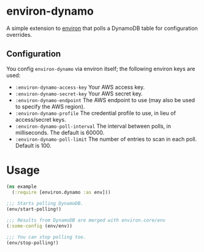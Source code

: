 # environ-dynamo

A simple extension to
[environ](https://github.com/weavejester/environ) that polls a
DynamoDB table for configuration overrides.

## Configuration

You config `environ-dynamo` via environ itself; the following environ
keys are used:

* `:environ-dynamo-access-key` Your AWS access key.
* `:environ-dynamo-secret-key` Your AWS secret key.
* `:environ-dynamo-endpoint` The AWS endpoint to use (may also be used
  to specify the AWS region).
* `:environ-dynamo-profile` The credential profile to use, in lieu of
  access/secret keys.
* `:environ-dynamo-poll-interval` The interval between polls, in
  milliseconds. The default is 60000.
* `:environ-dynamo-poll-limit` The number of entries to scan in each
  poll. Default is 100.
  
# Usage

```clojure
(ns example
  (:require [environ.dynamo :as env]))
  
;;; Starts polling DynamoDB.
(env/start-polling!)

;;; Results from DynamoDB are merged with environ.core/env
(:some-config (env/env))

;;; You can stop polling too.
(env/stop-polling!)
```
